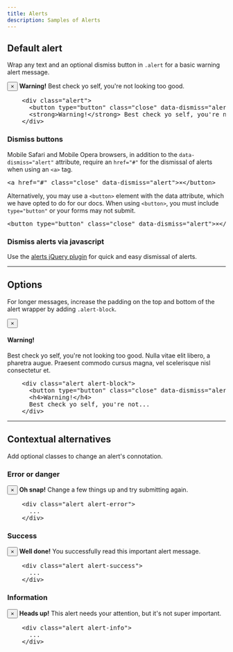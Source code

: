 ```yaml
---
title: Alerts
description: Samples of Alerts
---
```


<section id="alerts">

  <h2>Default alert</h2>
  <p>Wrap any text and an optional dismiss button in <code>.alert</code> for a basic warning alert message.</p>
  <div class="bs-docs-example">
    <div class="alert">
      <button type="button" class="close" data-dismiss="alert">&times;</button>
      <strong>Warning!</strong> Best check yo self, you're not looking too good.
    </div>
  </div>
          
<pre class="prettyprint linenums">
    &lt;div class="alert"&gt;
      &lt;button type="button" class="close" data-dismiss="alert"&gt;&times;&lt;/button&gt;
      &lt;strong&gt;Warning!&lt;/strong&gt; Best check yo self, you're not looking too good.
    &lt;/div&gt;
</pre>

  <h3>Dismiss buttons</h3>
  <p>Mobile Safari and Mobile Opera browsers, in addition to the <code>data-dismiss="alert"</code> attribute, require an <code>href="#"</code> for the dismissal of alerts when using an <code>&lt;a&gt;</code> tag.</p>
  <pre class="prettyprint linenums">&lt;a href="#" class="close" data-dismiss="alert"&gt;&times;&lt;/button&gt;</pre>
  <p>Alternatively, you may use a <code>&lt;button&gt;</code> element with the data attribute, which we have opted to do for our docs. When using <code>&lt;button&gt;</code>, you must include <code>type="button"</code> or your forms may not submit.</p>
  <pre class="prettyprint linenums">&lt;button type="button" class="close" data-dismiss="alert"&gt;&times;&lt;/button&gt;</pre>

  <h3>Dismiss alerts via javascript</h3>
  <p>Use the <a href="./javascript.html#alerts">alerts jQuery plugin</a> for quick and easy dismissal of alerts.</p>


  <hr class="bs-docs-separator">


  <h2>Options</h2>
  <p>For longer messages, increase the padding on the top and bottom of the alert wrapper by adding <code>.alert-block</code>.</p>
  <div class="bs-docs-example">
    <div class="alert alert-block">
      <button type="button" class="close" data-dismiss="alert">&times;</button>
      <h4>Warning!</h4>
      <p>Best check yo self, you're not looking too good. Nulla vitae elit libero, a pharetra augue. Praesent commodo cursus magna, vel scelerisque nisl consectetur et.</p>
    </div>
  </div>
  
<pre class="prettyprint linenums">
    &lt;div class="alert alert-block"&gt;
      &lt;button type="button" class="close" data-dismiss="alert"&gt;&times;&lt;/button&gt;
      &lt;h4&gt;Warning!&lt;/h4&gt;
      Best check yo self, you're not...
    &lt;/div&gt;
</pre>


  <hr class="bs-docs-separator">


  <h2>Contextual alternatives</h2>
  <p>Add optional classes to change an alert's connotation.</p>

  <h3>Error or danger</h3>
  <div class="bs-docs-example">
    <div class="alert alert-error">
      <button type="button" class="close" data-dismiss="alert">&times;</button>
      <strong>Oh snap!</strong> Change a few things up and try submitting again.
    </div>
  </div>
          
<pre class="prettyprint linenums">
    &lt;div class="alert alert-error"&gt;
      ...
    &lt;/div&gt;
</pre>

  <h3>Success</h3>
  <div class="bs-docs-example">
    <div class="alert alert-success">
      <button type="button" class="close" data-dismiss="alert">&times;</button>
      <strong>Well done!</strong> You successfully read this important alert message.
    </div>
  </div>
  
<pre class="prettyprint linenums">
    &lt;div class="alert alert-success"&gt;
      ...
    &lt;/div&gt;
</pre>

  <h3>Information</h3>
  <div class="bs-docs-example">
    <div class="alert alert-info">
      <button type="button" class="close" data-dismiss="alert">&times;</button>
      <strong>Heads up!</strong> This alert needs your attention, but it's not super important.
    </div>
  </div>
  
<pre class="prettyprint linenums">
    &lt;div class="alert alert-info"&gt;
      ...
    &lt;/div&gt;
</pre>

</section>

